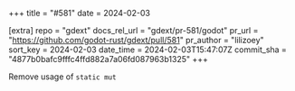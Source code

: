 +++
title = "#581"
date = 2024-02-03

[extra]
repo = "gdext"
docs_rel_url = "gdext/pr-581/godot"
pr_url = "https://github.com/godot-rust/gdext/pull/581"
pr_author = "lilizoey"
sort_key = 2024-02-03
date_time = 2024-02-03T15:47:07Z
commit_sha = "4877b0bafc9fffc4ffd882a7a06fd087963b1325"
+++

Remove usage of `static mut`
